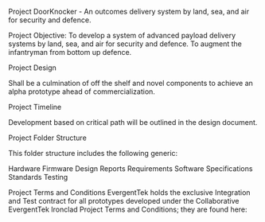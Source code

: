 Project DoorKnocker -  An outcomes delivery system by land, sea, and air for security and defence.

Project Objective: To develop a system of advanced payload delivery systems by land, sea, and air for security and defence. To augment the infantryman from bottom up defence.

Project Design

Shall be a culmination of off the shelf and novel components to achieve an alpha prototype ahead of commercialization.

Project Timeline

Development based on critical path will be outlined in the design document.

Project Folder Structure

This folder structure includes the following generic:

Hardware Firmware Design Reports Requirements Software Specifications Standards Testing

Project Terms and Conditions EvergentTek holds the exclusive Integration and Test contract for all prototypes developed under the Collaborative EvergentTek Ironclad Project Terms and Conditions; they are found here: 
